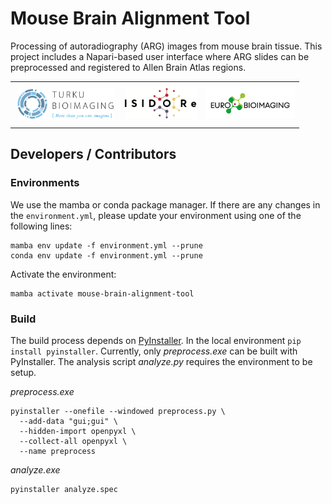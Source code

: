 # Mouse Brain Alignment Tool
Processing of autoradiography (ARG) images from mouse brain tissue. This project includes a Napari-based user interface where ARG slides can be preprocessed and registered to Allen Brain Atlas regions.
<table>
  <tbody>
    <tr>
      <td style='padding: 10px;'><img src='/assets/turku_bioimaging_logo.jpg' style='height:50px;width:auto'/></td>
      <td><img src='/assets/isidore_logo.png' style='height:50px; width: auto;'/></td>
      <td><img src='/assets/euro_bioimaging_logo.png' style='height:50px; width: auto;'/></td>
    </tr>
  </tbody>
</table>

## Developers / Contributors

### Environments
We use the mamba or conda package manager. If there are any changes in the `environment.yml`, please update your environment using one of the following lines:
```
mamba env update -f environment.yml --prune
conda env update -f environment.yml --prune
```
Activate the environment:
```
mamba activate mouse-brain-alignment-tool
```

### Build
The build process depends on [PyInstaller](https://pyinstaller.org). In the local environment `pip install pyinstaller`. Currently, only _preprocess.exe_ can be built with PyInstaller. The analysis script _analyze.py_ requires the environment to be setup.
  
_preprocess.exe_
```
pyinstaller --onefile --windowed preprocess.py \
  --add-data "gui;gui" \
  --hidden-import openpyxl \ 
  --collect-all openpyxl \
  --name preprocess
```

_analyze.exe_
```
pyinstaller analyze.spec
```